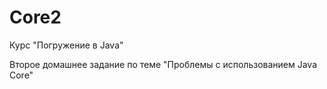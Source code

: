 # Core2
Курс "Погружение в Java"

Второе домашнее задание по теме "Проблемы с использованием Java Core"
